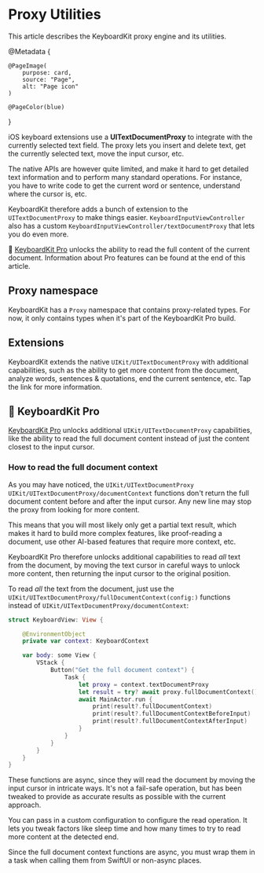 # Proxy Utilities

This article describes the KeyboardKit proxy engine and its utilities.

@Metadata {

    @PageImage(
        purpose: card,
        source: "Page",
        alt: "Page icon"
    )

    @PageColor(blue)
}

iOS keyboard extensions use a **UITextDocumentProxy** to integrate with the currently selected text field. The proxy lets you insert and delete text, get the currently selected text, move the input cursor, etc.

The native APIs are however quite limited, and make it hard to get detailed text information and to perform many standard operations. For instance, you have to write code to get the current word or sentence, understand where the cursor is, etc.

KeyboardKit therefore adds a bunch of extension to the `UITextDocumentProxy` to make things easier. ``KeyboardInputViewController`` also has a custom ``KeyboardInputViewController/textDocumentProxy`` that lets you do even more. 

👑 [KeyboardKit Pro][Pro] unlocks the ability to read the full content of the current document. Information about Pro features can be found at the end of this article.



## Proxy namespace

KeyboardKit has a ``Proxy`` namespace that contains proxy-related types. For now, it only contains types when it's part of the KeyboardKit Pro build.



## Extensions

KeyboardKit extends the native ``UIKit/UITextDocumentProxy`` with additional capabilities, such as the ability to get more content from the document, analyze words, sentences & quotations, end the current sentence, etc. Tap the link for more information.



## 👑 KeyboardKit Pro

[KeyboardKit Pro][Pro] unlocks additional ``UIKit/UITextDocumentProxy`` capabilities, like the ability to read the full document content instead of just the content closest to the input cursor.


### How to read the full document context

As you may have noticed, the ``UIKit/UITextDocumentProxy`` ``UIKit/UITextDocumentProxy/documentContext`` functions don't return the full document content before and after the input cursor. Any new line may stop the proxy from looking for more content.

This means that you will most likely only get a partial text result, which makes it hard to build more complex features, like proof-reading a document, use other AI-based features that require more context, etc.

KeyboardKit Pro therefore unlocks additional capabilities to read *all* text from the document, by moving the text cursor in careful ways to unlock more content, then returning the input cursor to the original position.

To read *all* the text from the document, just use the ``UIKit/UITextDocumentProxy/fullDocumentContext(config:)`` functions instead of ``UIKit/UITextDocumentProxy/documentContext``:

```swift
struct KeyboardView: View {

    @EnvironmentObject
    private var context: KeyboardContext

    var body: some View {
        VStack {
            Button("Get the full document context") {
                Task {
                    let proxy = context.textDocumentProxy
                    let result = try? await proxy.fullDocumentContext()
                    await MainActor.run {
                        print(result?.fullDocumentContext)
                        print(result?.fullDocumentContextBeforeInput)
                        print(result?.fullDocumentContextAfterInput)
                    }
                }
            }
        }
    }
}
```

These functions are async, since they will read the document by moving the input cursor in intricate ways. It's not a fail-safe operation, but has been tweaked to provide as accurate results as possible with the current approach.

You can pass in a custom configuration to configure the read operation. It lets you tweak factors like sleep time and how many times to try to read more content at the detected end.

Since the full document context functions are async, you must wrap them in a task when calling them from SwiftUI or non-async places.


[Pro]: https://github.com/KeyboardKit/KeyboardKitPro
